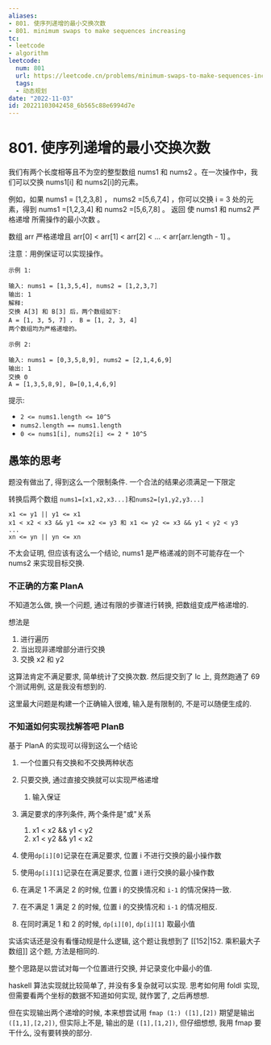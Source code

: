 ```yaml
---
aliases:
- 801. 使序列递增的最小交换次数
- 801. minimum swaps to make sequences increasing
tc:
- leetcode
- algorithm
leetcode:
  num: 801
  url: https://leetcode.cn/problems/minimum-swaps-to-make-sequences-increasing/
  tags:
  - 动态规划
date: "2022-11-03"
id: 20221103042458_6b565c88e6994d7e
---
```


# 801. 使序列递增的最小交换次数

我们有两个长度相等且不为空的整型数组 nums1 和 nums2 。在一次操作中，我们可以交换 nums1[i] 和 nums2[i]的元素。

例如，如果 nums1 = [1,2,3,8] ， nums2 =[5,6,7,4] ，你可以交换 i = 3 处的元素，得到 nums1 =[1,2,3,4] 和 nums2 =[5,6,7,8] 。
返回 使 nums1 和 nums2 严格递增 所需操作的最小次数 。

数组 arr 严格递增且 arr[0] < arr[1] < arr[2] < ... < arr[arr.length - 1] 。

注意：用例保证可以实现操作。

```
示例 1:

输入: nums1 = [1,3,5,4], nums2 = [1,2,3,7]
输出: 1
解释:
交换 A[3] 和 B[3] 后，两个数组如下:
A = [1, 3, 5, 7] ， B = [1, 2, 3, 4]
两个数组均为严格递增的。

示例 2:

输入: nums1 = [0,3,5,8,9], nums2 = [2,1,4,6,9]
输出: 1
交换 0
A = [1,3,5,8,9], B=[0,1,4,6,9]
```

提示:

* `2 <= nums1.length <= 10^5`
* `nums2.length == nums1.length`
* `0 <= nums1[i], nums2[i] <= 2 * 10^5`

## 愚笨的思考

题没有做出了, 得到这么一个限制条件.
一个合法的结果必须满足一下限定

转换后两个数组 `nums1=[x1,x2,x3...]`和`nums2=[y1,y2,y3...]`
```
x1 <= y1 || y1 <= x1
x1 < x2 < x3 && y1 <= x2 <= y3 和 x1 <= y2 <= x3 && y1 < y2 < y3
...
xn <= yn || yn <= xn
```

不太会证明, 但应该有这么一个结论,
    nums1 是严格递减的则不可能存在一个 nums2 来实现目标交换.

### 不正确的方案 PlanA

不知道怎么做, 换一个问题, 通过有限的步骤进行转换, 把数组变成严格递增的.

想法是
1. 进行遍历
2. 当出现非递增部分进行交换
3. 交换 x2 和 y2

这算法肯定不满足要求,
    简单统计了交换次数.
然后提交到了 lc 上,
    竟然跑通了 69 个测试用例,
    这是我没有想到的.

这里最大问题是构建一个正确输入很难,
    输入是有限制的, 不是可以随便生成的.

### 不知道如何实现找解答吧 PlanB

基于 PlanA 的实现可以得到这么一个结论
1. 一个位置只有交换和不交换两种状态
2. 只要交换, 通过直接交换就可以实现严格递增
    1. 输入保证
3. 满足要求的序列条件, 两个条件是"或"关系
    1. x1 < x2 && y1 < y2
    2. x1 < y2 && y1 < x2

1. 使用`dp[i][0]`记录在在满足要求, 位置 i 不进行交换的最小操作数
2. 使用`dp[i][1]`记录在在满足要求, 位置 i 进行交换的最小操作数

1. 在满足 1 不满足 2 的时候, 位置 i 的交换情况和 `i-1` 的情况保持一致.
2. 在不满足 1 满足 2 的时候, 位置 i 的交换情况和 `i-1` 的情况相反.
3. 在同时满足 1 和 2 的时候, `dp[i][0]`, `dp[i][1]` 取最小值

实话实话还是没有看懂动规是什么逻辑,
    这个题让我想到了 [[152|152. 乘积最大子数组]] 这个题,
    方法是相同的.

整个思路是以尝试对每一个位置进行交换,
    并记录变化中最小的值.

haskell 算法实现就比较简单了, 并没有多复杂就可以实现.
思考如何用 foldl 实现,
    但需要看两个坐标的数据不知道如何实现,
    就作罢了, 之后再想想.

但在实现输出两个递增的时候,
    本来想尝试用 `fmap (1:) ([1],[2])` 期望是输出 `([1,1],[2,2])`,
    但实际上不是, 输出的是 `([1],[1,2])`,
    但仔细想想, 我用 fmap 要干什么, 没有要转换的部分.
